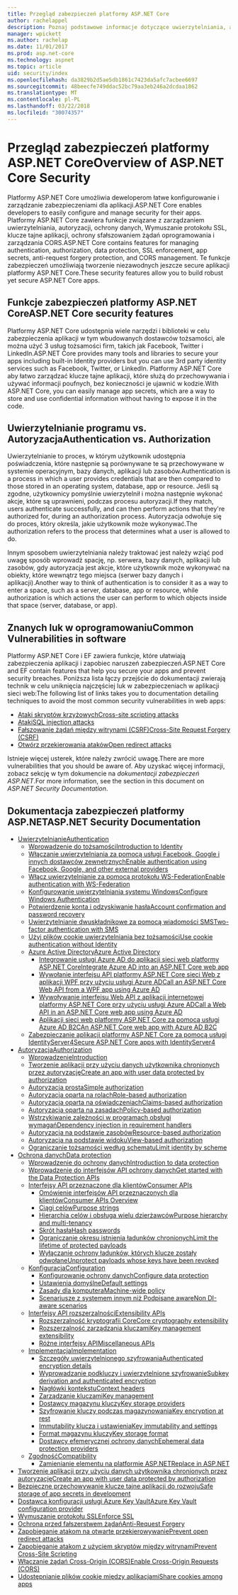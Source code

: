 ```yaml
---
title: Przegląd zabezpieczeń platformy ASP.NET Core
author: rachelappel
description: Poznaj podstawowe informacje dotyczące uwierzytelniania, autoryzacji i zabezpieczeń w ASP.NET Core.
manager: wpickett
ms.author: rachelap
ms.date: 11/01/2017
ms.prod: asp.net-core
ms.technology: aspnet
ms.topic: article
uid: security/index
ms.openlocfilehash: da3829b2d5ae5db1861c7423da5afc7acbee6697
ms.sourcegitcommit: 48beecfe749ddac52bc79aa3eb246a2dcdaa1862
ms.translationtype: MT
ms.contentlocale: pl-PL
ms.lasthandoff: 03/22/2018
ms.locfileid: "30074357"
---
```

# <a name="overview-of-aspnet-core-security"></a><span data-ttu-id="4ca9d-103">Przegląd zabezpieczeń platformy ASP.NET Core</span><span class="sxs-lookup"><span data-stu-id="4ca9d-103">Overview of ASP.NET Core Security</span></span>

<span data-ttu-id="4ca9d-104">Platformy ASP.NET Core umożliwia deweloperom łatwe konfigurowanie i zarządzanie zabezpieczeniami dla aplikacji.</span><span class="sxs-lookup"><span data-stu-id="4ca9d-104">ASP.NET Core enables developers to easily configure and manage security for their apps.</span></span> <span data-ttu-id="4ca9d-105">Platformy ASP.NET Core zawiera funkcje związane z zarządzaniem uwierzytelniania, autoryzacji, ochrony danych, Wymuszanie protokołu SSL, klucze tajne aplikacji, ochrony sfałszowaniem żądań oprogramowania i zarządzania CORS.</span><span class="sxs-lookup"><span data-stu-id="4ca9d-105">ASP.NET Core contains features for managing authentication, authorization, data protection, SSL enforcement, app secrets, anti-request forgery protection, and CORS management.</span></span> <span data-ttu-id="4ca9d-106">Te funkcje zabezpieczeń umożliwiają tworzenie niezawodnych jeszcze secure aplikacji platformy ASP.NET Core.</span><span class="sxs-lookup"><span data-stu-id="4ca9d-106">These security features allow you to build robust yet secure ASP.NET Core apps.</span></span>

## <a name="aspnet-core-security-features"></a><span data-ttu-id="4ca9d-107">Funkcje zabezpieczeń platformy ASP.NET Core</span><span class="sxs-lookup"><span data-stu-id="4ca9d-107">ASP.NET Core security features</span></span>

<span data-ttu-id="4ca9d-108">Platformy ASP.NET Core udostępnia wiele narzędzi i biblioteki w celu zabezpieczenia aplikacji w tym wbudowanych dostawców tożsamości, ale można użyć 3 usług tożsamości firm, takich jak Facebook, Twitter i LinkedIn.</span><span class="sxs-lookup"><span data-stu-id="4ca9d-108">ASP.NET Core provides many tools and libraries to secure your apps including built-in Identity providers but you can use 3rd party identity services such as Facebook, Twitter, or LinkedIn.</span></span> <span data-ttu-id="4ca9d-109">Platformy ASP.NET Core aby łatwo zarządzać klucze tajne aplikacji, które służą do przechowywania i używać informacji poufnych, bez konieczności je ujawnić w kodzie.</span><span class="sxs-lookup"><span data-stu-id="4ca9d-109">With ASP.NET Core, you can easily manage app secrets, which are a way to store and use confidential information without having to expose it in the code.</span></span>

## <a name="authentication-vs-authorization"></a><span data-ttu-id="4ca9d-110">Uwierzytelnianie programu vs. Autoryzacja</span><span class="sxs-lookup"><span data-stu-id="4ca9d-110">Authentication vs. Authorization</span></span>

<span data-ttu-id="4ca9d-111">Uwierzytelnianie to proces, w którym użytkownik udostępnia poświadczenia, które następnie są porównywane te są przechowywane w systemie operacyjnym, bazy danych, aplikacji lub zasobów.</span><span class="sxs-lookup"><span data-stu-id="4ca9d-111">Authentication is a process in which a user provides credentials that are then compared to those stored in an operating system, database, app or resource.</span></span> <span data-ttu-id="4ca9d-112">Jeśli są zgodne, użytkownicy pomyślnie uwierzytelnił i można następnie wykonać akcje, które są uprawnieni, podczas procesu autoryzacji.</span><span class="sxs-lookup"><span data-stu-id="4ca9d-112">If they match, users authenticate successfully, and can then perform actions that they're authorized for, during an authorization process.</span></span> <span data-ttu-id="4ca9d-113">Autoryzacja odwołuje się do proces, który określa, jakie użytkownik może wykonywać.</span><span class="sxs-lookup"><span data-stu-id="4ca9d-113">The authorization refers to the process that determines what a user is allowed to do.</span></span>

<span data-ttu-id="4ca9d-114">Innym sposobem uwierzytelniania należy traktować jest należy wziąć pod uwagę sposób wprowadź spację, np. serwera, bazy danych, aplikacji lub zasobów, gdy autoryzacja jest akcje, które użytkownik może wykonywać na obiekty, które wewnątrz tego miejsca (serwer bazy danych i aplikacji).</span><span class="sxs-lookup"><span data-stu-id="4ca9d-114">Another way to think of authentication is to consider it as a way to enter a space, such as a server, database, app or resource, while authorization is which actions the user can perform to which objects inside that space (server, database, or app).</span></span>

## <a name="common-vulnerabilities-in-software"></a><span data-ttu-id="4ca9d-115">Znanych luk w oprogramowaniu</span><span class="sxs-lookup"><span data-stu-id="4ca9d-115">Common Vulnerabilities in software</span></span>

<span data-ttu-id="4ca9d-116">Platformy ASP.NET Core i EF zawiera funkcje, które ułatwiają zabezpieczenia aplikacji i zapobiec naruszeń zabezpieczeń.</span><span class="sxs-lookup"><span data-stu-id="4ca9d-116">ASP.NET Core and EF contain features that help you secure your apps and prevent security breaches.</span></span> <span data-ttu-id="4ca9d-117">Poniższa lista łączy przejście do dokumentacji zwierają technik w celu uniknięcia najczęściej luk w zabezpieczeniach w aplikacji sieci web:</span><span class="sxs-lookup"><span data-stu-id="4ca9d-117">The following list of links takes you to documentation detailing techniques to avoid the most common security vulnerabilities in web apps:</span></span>

* [<span data-ttu-id="4ca9d-118">Ataki skryptów krzyżowych</span><span class="sxs-lookup"><span data-stu-id="4ca9d-118">Cross-site scripting attacks</span></span>](xref:security/cross-site-scripting)
* [<span data-ttu-id="4ca9d-119">Ataki</span><span class="sxs-lookup"><span data-stu-id="4ca9d-119">SQL injection attacks</span></span>](https://docs.microsoft.com/ef/core/querying/raw-sql)
* [<span data-ttu-id="4ca9d-120">Fałszowanie żądań między witrynami (CSRF)</span><span class="sxs-lookup"><span data-stu-id="4ca9d-120">Cross-Site Request Forgery (CSRF)</span></span>](xref:security/anti-request-forgery)
* [<span data-ttu-id="4ca9d-121">Otwórz przekierowania ataków</span><span class="sxs-lookup"><span data-stu-id="4ca9d-121">Open redirect attacks</span></span>](xref:security/preventing-open-redirects)

<span data-ttu-id="4ca9d-122">Istnieje więcej usterek, które należy zwrócić uwagę.</span><span class="sxs-lookup"><span data-stu-id="4ca9d-122">There are more vulnerabilities that you should be aware of.</span></span> <span data-ttu-id="4ca9d-123">Aby uzyskać więcej informacji, zobacz sekcję w tym dokumencie na *dokumentacji zabezpieczeń ASP.NET*.</span><span class="sxs-lookup"><span data-stu-id="4ca9d-123">For more information, see the section in this document on *ASP.NET Security Documentation*.</span></span>

## <a name="aspnet-security-documentation"></a><span data-ttu-id="4ca9d-124">Dokumentacja zabezpieczeń platformy ASP.NET</span><span class="sxs-lookup"><span data-stu-id="4ca9d-124">ASP.NET Security Documentation</span></span>

*   [<span data-ttu-id="4ca9d-125">Uwierzytelnianie</span><span class="sxs-lookup"><span data-stu-id="4ca9d-125">Authentication</span></span>](xref:security/authentication/index)
    *   [<span data-ttu-id="4ca9d-126">Wprowadzenie do tożsamości</span><span class="sxs-lookup"><span data-stu-id="4ca9d-126">Introduction to Identity</span></span>](xref:security/authentication/identity)
    *   [<span data-ttu-id="4ca9d-127">Włączanie uwierzytelniania za pomocą usługi Facebook, Google i innych dostawców zewnętrznych</span><span class="sxs-lookup"><span data-stu-id="4ca9d-127">Enable authentication using Facebook, Google, and other external providers</span></span>](xref:security/authentication/social/index)
    *   [<span data-ttu-id="4ca9d-128">Włącz uwierzytelnianie za pomocą protokołu WS-Federation</span><span class="sxs-lookup"><span data-stu-id="4ca9d-128">Enable authentication with WS-Federation</span></span>](xref:security/authentication/ws-federation)
    * [<span data-ttu-id="4ca9d-129">Konfigurowanie uwierzytelniania systemu Windows</span><span class="sxs-lookup"><span data-stu-id="4ca9d-129">Configure Windows Authentication</span></span>](xref:security/authentication/windowsauth)
    *   [<span data-ttu-id="4ca9d-130">Potwierdzenie konta i odzyskiwanie hasła</span><span class="sxs-lookup"><span data-stu-id="4ca9d-130">Account confirmation and password recovery</span></span>](xref:security/authentication/accconfirm)
    *   [<span data-ttu-id="4ca9d-131">Uwierzytelnianie dwuskładnikowe za pomocą wiadomości SMS</span><span class="sxs-lookup"><span data-stu-id="4ca9d-131">Two-factor authentication with SMS</span></span>](xref:security/authentication/2fa)
    *   [<span data-ttu-id="4ca9d-132">Użyj plików cookie uwierzytelniania bez tożsamości</span><span class="sxs-lookup"><span data-stu-id="4ca9d-132">Use cookie authentication without Identity</span></span>](xref:security/authentication/cookie)
    *   [<span data-ttu-id="4ca9d-133">Azure Active Directory</span><span class="sxs-lookup"><span data-stu-id="4ca9d-133">Azure Active Directory</span></span>](xref:security/authentication/azure-active-directory/index)
        *   [<span data-ttu-id="4ca9d-134">Integrowanie usługi Azure AD do aplikacji sieci web platformy ASP.NET Core</span><span class="sxs-lookup"><span data-stu-id="4ca9d-134">Integrate Azure AD into an ASP.NET Core web app</span></span>](https://azure.microsoft.com/documentation/samples/active-directory-dotnet-webapp-openidconnect-aspnetcore/)
        *   [<span data-ttu-id="4ca9d-135">Wywołanie interfejsu API platformy ASP.NET Core sieci Web z aplikacji WPF przy użyciu usługi Azure AD</span><span class="sxs-lookup"><span data-stu-id="4ca9d-135">Call an ASP.NET Core Web API from a WPF app using Azure AD</span></span>](https://azure.microsoft.com/documentation/samples/active-directory-dotnet-native-aspnetcore/)
        *   [<span data-ttu-id="4ca9d-136">Wywoływanie interfejsu Web API z aplikacji internetowej platformy ASP.NET Core przy użyciu usługi Azure AD</span><span class="sxs-lookup"><span data-stu-id="4ca9d-136">Call a Web API in an ASP.NET Core web app using Azure AD</span></span>](https://azure.microsoft.com/documentation/samples/active-directory-dotnet-webapp-webapi-openidconnect-aspnetcore/)
        *   [<span data-ttu-id="4ca9d-137">Aplikacji sieci web platformy ASP.NET Core za pomocą usługi Azure AD B2C</span><span class="sxs-lookup"><span data-stu-id="4ca9d-137">An ASP.NET Core web app with Azure AD B2C</span></span>](https://azure.microsoft.com/resources/samples/active-directory-b2c-dotnetcore-webapp/)
    *   [<span data-ttu-id="4ca9d-138">Zabezpieczanie aplikacji platformy ASP.NET Core za pomocą usługi IdentityServer4</span><span class="sxs-lookup"><span data-stu-id="4ca9d-138">Secure ASP.NET Core apps with IdentityServer4</span></span>](https://identityserver4.readthedocs.io)
*   [<span data-ttu-id="4ca9d-139">Autoryzacja</span><span class="sxs-lookup"><span data-stu-id="4ca9d-139">Authorization</span></span>](xref:security/authorization/index)
    *   [<span data-ttu-id="4ca9d-140">Wprowadzenie</span><span class="sxs-lookup"><span data-stu-id="4ca9d-140">Introduction</span></span>](xref:security/authorization/introduction)
    *   [<span data-ttu-id="4ca9d-141">Tworzenie aplikacji przy użyciu danych użytkownika chronionych przez autoryzację</span><span class="sxs-lookup"><span data-stu-id="4ca9d-141">Create an app with user data protected by authorization</span></span>](xref:security/authorization/secure-data)
    *   [<span data-ttu-id="4ca9d-142">Autoryzacja prosta</span><span class="sxs-lookup"><span data-stu-id="4ca9d-142">Simple authorization</span></span>](xref:security/authorization/simple)
    *   [<span data-ttu-id="4ca9d-143">Autoryzacja oparta na rolach</span><span class="sxs-lookup"><span data-stu-id="4ca9d-143">Role-based authorization</span></span>](xref:security/authorization/roles)
    *   [<span data-ttu-id="4ca9d-144">Autoryzacja oparta na oświadczeniach</span><span class="sxs-lookup"><span data-stu-id="4ca9d-144">Claims-based authorization</span></span>](xref:security/authorization/claims)
    *   [<span data-ttu-id="4ca9d-145">Autoryzacja oparta na zasadach</span><span class="sxs-lookup"><span data-stu-id="4ca9d-145">Policy-based authorization</span></span>](xref:security/authorization/policies)
    *   [<span data-ttu-id="4ca9d-146">Wstrzykiwanie zależności w programach obsługi wymagań</span><span class="sxs-lookup"><span data-stu-id="4ca9d-146">Dependency injection in requirement handlers</span></span>](xref:security/authorization/dependencyinjection)
    *   [<span data-ttu-id="4ca9d-147">Autoryzacja na podstawie zasobów</span><span class="sxs-lookup"><span data-stu-id="4ca9d-147">Resource-based authorization</span></span>](xref:security/authorization/resourcebased)
    *   [<span data-ttu-id="4ca9d-148">Autoryzacja na podstawie widoku</span><span class="sxs-lookup"><span data-stu-id="4ca9d-148">View-based authorization</span></span>](xref:security/authorization/views)
    *   [<span data-ttu-id="4ca9d-149">Ograniczanie tożsamości według schematu</span><span class="sxs-lookup"><span data-stu-id="4ca9d-149">Limit identity by scheme</span></span>](xref:security/authorization/limitingidentitybyscheme)
*   [<span data-ttu-id="4ca9d-150">Ochrona danych</span><span class="sxs-lookup"><span data-stu-id="4ca9d-150">Data protection</span></span>](xref:security/data-protection/index)
    *   [<span data-ttu-id="4ca9d-151">Wprowadzenie do ochrony danych</span><span class="sxs-lookup"><span data-stu-id="4ca9d-151">Introduction to data protection</span></span>](xref:security/data-protection/introduction)
    *   [<span data-ttu-id="4ca9d-152">Wprowadzenie do interfejsów API ochrony danych</span><span class="sxs-lookup"><span data-stu-id="4ca9d-152">Get started with the Data Protection APIs</span></span>](xref:security/data-protection/using-data-protection)
    *   [<span data-ttu-id="4ca9d-153">Interfejsy API przeznaczone dla klientów</span><span class="sxs-lookup"><span data-stu-id="4ca9d-153">Consumer APIs</span></span>](xref:security/data-protection/consumer-apis/index)
        *   [<span data-ttu-id="4ca9d-154">Omówienie interfejsów API przeznaczonych dla klientów</span><span class="sxs-lookup"><span data-stu-id="4ca9d-154">Consumer APIs Overview</span></span>](xref:security/data-protection/consumer-apis/overview)
        *   [<span data-ttu-id="4ca9d-155">Ciągi celów</span><span class="sxs-lookup"><span data-stu-id="4ca9d-155">Purpose strings</span></span>](xref:security/data-protection/consumer-apis/purpose-strings)
        *   [<span data-ttu-id="4ca9d-156">Hierarchia celów i obsługa wielu dzierżawców</span><span class="sxs-lookup"><span data-stu-id="4ca9d-156">Purpose hierarchy and multi-tenancy</span></span>](xref:security/data-protection/consumer-apis/purpose-strings-multitenancy)
        *   [<span data-ttu-id="4ca9d-157">Skrót hasła</span><span class="sxs-lookup"><span data-stu-id="4ca9d-157">Hash passwords</span></span>](xref:security/data-protection/consumer-apis/password-hashing)
        *   [<span data-ttu-id="4ca9d-158">Ograniczanie okresu istnienia ładunków chronionych</span><span class="sxs-lookup"><span data-stu-id="4ca9d-158">Limit the lifetime of protected payloads</span></span>](xref:security/data-protection/consumer-apis/limited-lifetime-payloads)
        *   [<span data-ttu-id="4ca9d-159">Wyłączanie ochrony ładunków, których klucze zostały odwołane</span><span class="sxs-lookup"><span data-stu-id="4ca9d-159">Unprotect payloads whose keys have been revoked</span></span>](xref:security/data-protection/consumer-apis/dangerous-unprotect)
    *   [<span data-ttu-id="4ca9d-160">Konfiguracja</span><span class="sxs-lookup"><span data-stu-id="4ca9d-160">Configuration</span></span>](xref:security/data-protection/configuration/index)
        *   [<span data-ttu-id="4ca9d-161">Konfigurowanie ochrony danych</span><span class="sxs-lookup"><span data-stu-id="4ca9d-161">Configure data protection</span></span>](xref:security/data-protection/configuration/overview)
        *   [<span data-ttu-id="4ca9d-162">Ustawienia domyślne</span><span class="sxs-lookup"><span data-stu-id="4ca9d-162">Default settings</span></span>](xref:security/data-protection/configuration/default-settings)
        *   [<span data-ttu-id="4ca9d-163">Zasady dla komputera</span><span class="sxs-lookup"><span data-stu-id="4ca9d-163">Machine-wide policy</span></span>](xref:security/data-protection/configuration/machine-wide-policy)
        *   [<span data-ttu-id="4ca9d-164">Scenariusze z systemem innym niż Podpisane aware</span><span class="sxs-lookup"><span data-stu-id="4ca9d-164">Non DI-aware scenarios</span></span>](xref:security/data-protection/configuration/non-di-scenarios)
    *   [<span data-ttu-id="4ca9d-165">Interfejsy API rozszerzalności</span><span class="sxs-lookup"><span data-stu-id="4ca9d-165">Extensibility APIs</span></span>](xref:security/data-protection/extensibility/index)
        *   [<span data-ttu-id="4ca9d-166">Rozszerzalność kryptografii Core</span><span class="sxs-lookup"><span data-stu-id="4ca9d-166">Core cryptography extensibility</span></span>](xref:security/data-protection/extensibility/core-crypto)
        *   [<span data-ttu-id="4ca9d-167">Rozszerzalność zarządzania kluczami</span><span class="sxs-lookup"><span data-stu-id="4ca9d-167">Key management extensibility</span></span>](xref:security/data-protection/extensibility/key-management)
        *   [<span data-ttu-id="4ca9d-168">Różne interfejsy API</span><span class="sxs-lookup"><span data-stu-id="4ca9d-168">Miscellaneous APIs</span></span>](xref:security/data-protection/extensibility/misc-apis)
    *   [<span data-ttu-id="4ca9d-169">Implementacja</span><span class="sxs-lookup"><span data-stu-id="4ca9d-169">Implementation</span></span>](xref:security/data-protection/implementation/index)
        *   [<span data-ttu-id="4ca9d-170">Szczegóły uwierzytelnionego szyfrowania</span><span class="sxs-lookup"><span data-stu-id="4ca9d-170">Authenticated encryption details</span></span>](xref:security/data-protection/implementation/authenticated-encryption-details)
        *   [<span data-ttu-id="4ca9d-171">Wyprowadzanie podkluczy i uwierzytelnione szyfrowanie</span><span class="sxs-lookup"><span data-stu-id="4ca9d-171">Subkey derivation and authenticated encryption</span></span>](xref:security/data-protection/implementation/subkeyderivation)
        *   [<span data-ttu-id="4ca9d-172">Nagłówki kontekstu</span><span class="sxs-lookup"><span data-stu-id="4ca9d-172">Context headers</span></span>](xref:security/data-protection/implementation/context-headers)
        *   [<span data-ttu-id="4ca9d-173">Zarządzanie kluczami</span><span class="sxs-lookup"><span data-stu-id="4ca9d-173">Key management</span></span>](xref:security/data-protection/implementation/key-management)
        *   [<span data-ttu-id="4ca9d-174">Dostawcy magazynu kluczy</span><span class="sxs-lookup"><span data-stu-id="4ca9d-174">Key storage providers</span></span>](xref:security/data-protection/implementation/key-storage-providers)
        *   [<span data-ttu-id="4ca9d-175">Szyfrowanie kluczy podczas magazynowania</span><span class="sxs-lookup"><span data-stu-id="4ca9d-175">Key encryption at rest</span></span>](xref:security/data-protection/implementation/key-encryption-at-rest)
        *   [<span data-ttu-id="4ca9d-176">Immutability klucza i ustawienia</span><span class="sxs-lookup"><span data-stu-id="4ca9d-176">Key immutability and settings</span></span>](xref:security/data-protection/implementation/key-immutability)
        *   [<span data-ttu-id="4ca9d-177">Format magazynu kluczy</span><span class="sxs-lookup"><span data-stu-id="4ca9d-177">Key storage format</span></span>](xref:security/data-protection/implementation/key-storage-format)
        *   [<span data-ttu-id="4ca9d-178">Dostawcy efemerycznej ochrony danych</span><span class="sxs-lookup"><span data-stu-id="4ca9d-178">Ephemeral data protection providers</span></span>](xref:security/data-protection/implementation/key-storage-ephemeral)
    *   [<span data-ttu-id="4ca9d-179">Zgodność</span><span class="sxs-lookup"><span data-stu-id="4ca9d-179">Compatibility</span></span>](xref:security/data-protection/compatibility/index)
        *   [<span data-ttu-id="4ca9d-180">Zamienianie elementu <machineKey> na platformie ASP.NET</span><span class="sxs-lookup"><span data-stu-id="4ca9d-180">Replace <machineKey> in ASP.NET</span></span>](xref:security/data-protection/compatibility/replacing-machinekey)
*   [<span data-ttu-id="4ca9d-181">Tworzenie aplikacji przy użyciu danych użytkownika chronionych przez autoryzację</span><span class="sxs-lookup"><span data-stu-id="4ca9d-181">Create an app with user data protected by authorization</span></span>](xref:security/authorization/secure-data)
*   [<span data-ttu-id="4ca9d-182">Bezpieczne przechowywanie klucze tajne aplikacji do rozwoju</span><span class="sxs-lookup"><span data-stu-id="4ca9d-182">Safe storage of app secrets in development</span></span>](xref:security/app-secrets)
*   [<span data-ttu-id="4ca9d-183">Dostawca konfiguracji usługi Azure Key Vault</span><span class="sxs-lookup"><span data-stu-id="4ca9d-183">Azure Key Vault configuration provider</span></span>](xref:security/key-vault-configuration)
*   [<span data-ttu-id="4ca9d-184">Wymuszanie protokołu SSL</span><span class="sxs-lookup"><span data-stu-id="4ca9d-184">Enforce SSL</span></span>](xref:security/enforcing-ssl)
*   [<span data-ttu-id="4ca9d-185">Ochrona przed fałszerstwem żądań</span><span class="sxs-lookup"><span data-stu-id="4ca9d-185">Anti-Request Forgery</span></span>](xref:security/anti-request-forgery)
*   [<span data-ttu-id="4ca9d-186">Zapobieganie atakom na otwarte przekierowywanie</span><span class="sxs-lookup"><span data-stu-id="4ca9d-186">Prevent open redirect attacks</span></span>](xref:security/preventing-open-redirects)
*   [<span data-ttu-id="4ca9d-187">Zapobieganie atakom z użyciem skryptów między witrynami</span><span class="sxs-lookup"><span data-stu-id="4ca9d-187">Prevent Cross-Site Scripting</span></span>](xref:security/cross-site-scripting)
*   [<span data-ttu-id="4ca9d-188">Włączanie żądań Cross-Origin (CORS)</span><span class="sxs-lookup"><span data-stu-id="4ca9d-188">Enable Cross-Origin Requests (CORS)</span></span>](xref:security/cors)
*   [<span data-ttu-id="4ca9d-189">Udostępnianie plików cookie między aplikacjami</span><span class="sxs-lookup"><span data-stu-id="4ca9d-189">Share cookies among apps</span></span>](xref:security/cookie-sharing)
